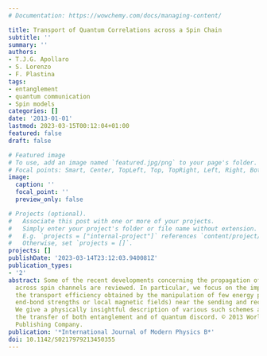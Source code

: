 ```yaml
---
# Documentation: https://wowchemy.com/docs/managing-content/

title: Transport of Quantum Correlations across a Spin Chain
subtitle: ''
summary: ''
authors:
- T.J.G. Apollaro
- S. Lorenzo
- F. Plastina
tags:
- entanglement
- quantum communication
- Spin models
categories: []
date: '2013-01-01'
lastmod: 2023-03-15T00:12:04+01:00
featured: false
draft: false

# Featured image
# To use, add an image named `featured.jpg/png` to your page's folder.
# Focal points: Smart, Center, TopLeft, Top, TopRight, Left, Right, BottomLeft, Bottom, BottomRight.
image:
  caption: ''
  focal_point: ''
  preview_only: false

# Projects (optional).
#   Associate this post with one or more of your projects.
#   Simply enter your project's folder or file name without extension.
#   E.g. `projects = ["internal-project"]` references `content/project/deep-learning/index.md`.
#   Otherwise, set `projects = []`.
projects: []
publishDate: '2023-03-14T23:12:03.940081Z'
publication_types:
- '2'
abstract: Some of the recent developments concerning the propagation of quantum correlations
  across spin channels are reviewed. In particular, we focus on the improvement of
  the transport efficiency obtained by the manipulation of few energy parameters (either
  end-bond strengths or local magnetic fields) near the sending and receiving sites.
  We give a physically insightful description of various such schemes and discuss
  the transfer of both entanglement and of quantum discord. © 2013 World Scientific
  Publishing Company.
publication: '*International Journal of Modern Physics B*'
doi: 10.1142/S0217979213450355
---
```

